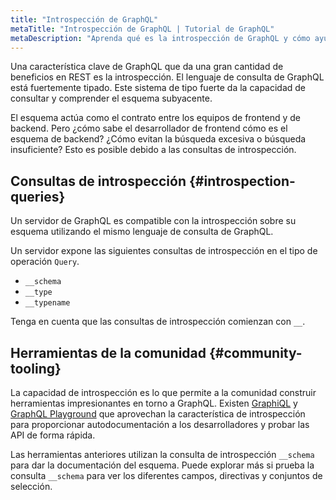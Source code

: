 ```yaml
---
title: "Introspección de GraphQL"
metaTitle: "Introspección de GraphQL | Tutorial de GraphQL"
metaDescription: "Aprenda qué es la introspección de GraphQL y cómo ayuda a hacer las herramientas en la comunidad, como GraphiQL."
---
```


Una característica clave de GraphQL que da una gran cantidad de beneficios en REST es la introspección. El lenguaje de consulta de GraphQL está fuertemente tipado. Este sistema de tipo fuerte da la capacidad de consultar y comprender el esquema subyacente.

El esquema actúa como el contrato entre los equipos de frontend y de backend. Pero ¿cómo sabe el desarrollador de frontend cómo es el esquema de backend? ¿Cómo evitan la búsqueda excesiva o búsqueda insuficiente? Esto es posible debido a las consultas de introspección.

## Consultas de introspección {#introspection-queries}

Un servidor de GraphQL es compatible con la introspección sobre su esquema utilizando el mismo lenguaje de consulta de GraphQL.

Un servidor expone las siguientes consultas de introspección en el tipo de operación `Query`.

- `__schema`
- `__type`
- `__typename`

Tenga en cuenta que las consultas de introspección comienzan con `__`.

## Herramientas de la comunidad {#community-tooling}

La capacidad de introspección es lo que permite a la comunidad construir herramientas impresionantes en torno a GraphQL. Existen [GraphiQL](https://github.com/graphql/graphiql) y [GraphQL Playground](https://github.com/prisma-labs/graphql-playground) que aprovechan la característica de introspección para proporcionar autodocumentación a los desarrolladores y probar las API de forma rápida.

Las herramientas anteriores utilizan la consulta de introspección `__schema` para dar la documentación del esquema. Puede explorar más si prueba la consulta `__schema` para ver los diferentes campos, directivas y conjuntos de selección.
